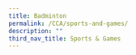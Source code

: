 ```yaml
---
title: Badminton
permalink: /CCA/sports-and-games/
description: ""
third_nav_title: Sports & Games
---
```

